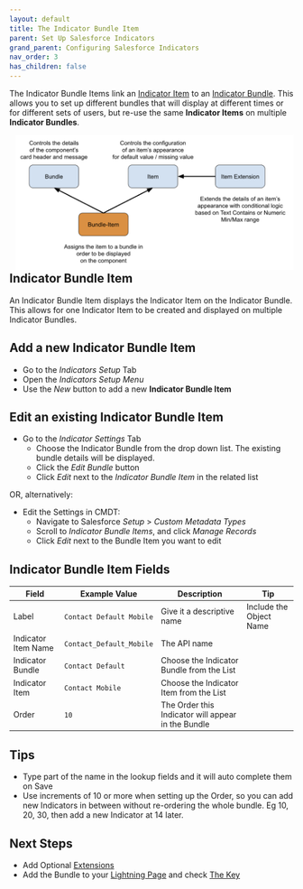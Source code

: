 ```yaml
---
layout: default
title: The Indicator Bundle Item
parent: Set Up Salesforce Indicators
grand_parent: Configuring Salesforce Indicators
nav_order: 3
has_children: false
---
```


The Indicator Bundle Items link an [Indicator Item](../indicator-item) to an [Indicator Bundle](../indicator-bundle). This allows you to set up different bundles that will display at different times or for different sets of users, but re-use the same **Indicator Items** on multiple **Indicator Bundles**. 

<div style="float: right; margin-left: 10px;">
<img src="https://raw.githubusercontent.com/SFDO-Community-Sprints/indicators-documentation/refs/heads/main/docs/images/technical/Indicator-Bundle-Item.png" alt="Indicator Bundle Item" width="600">
</div>

## Indicator Bundle Item

An Indicator Bundle Item displays the Indicator Item on the Indicator Bundle. This allows for one Indicator Item to be created and displayed on multiple Indicator Bundles.
<br>


## Add a new Indicator Bundle Item
* Go to the *Indicators Setup* Tab
* Open the *Indicators Setup Menu*
* Use the *New* button to add a new **Indicator Bundle Item**

## Edit an existing Indicator Bundle Item

* Go to the *Indicator Settings* Tab
  * Choose the Indicator Bundle from the drop down list. The existing bundle details will be displayed.
  * Click the *Edit Bundle* button
  * Click *Edit* next to the *Indicator Bundle Item* in the related list

OR, alternatively:

* Edit the Settings in CMDT:
  * Navigate to Salesforce *Setup* > *Custom Metadata Types*
  * Scroll to *Indicator Bundle Items*, and click *Manage Records*
  * Click *Edit* next to the Bundle Item you want to edit


## Indicator Bundle Item Fields

|Field|Example Value|Description|Tip|
|---------|----------|-------------------|--------------------------|
|Label|`Contact Default Mobile`|Give it a descriptive name|Include the Object Name
|Indicator Item Name|`Contact_Default_Mobile`|The API name
|Indicator Bundle|`Contact Default`|Choose the Indicator Bundle from the List
|Indicator Item|`Contact Mobile`|Choose the Indicator Item from the List
|Order|`10`|The Order this Indicator will appear in the Bundle

## Tips

* Type part of the name in the lookup fields and it will auto complete them on Save
* Use increments of 10 or more when setting up the Order, so you can add new Indicators in between without re-ordering the whole bundle. Eg 10, 20, 30, then add a new Indicator at 14 later. 

## Next Steps
* Add Optional [Extensions](../item-extension)
* Add the Bundle to your [Lightning Page](../add-to-lightning-page) and check [The Key](../the-key)
